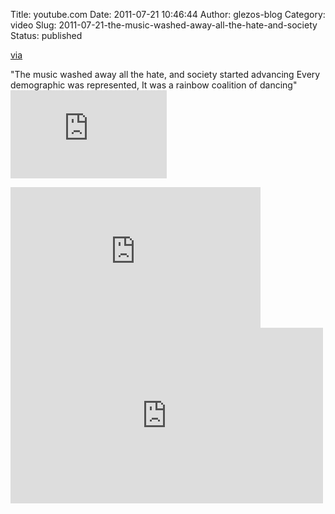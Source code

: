 Title: youtube.com
Date: 2011-07-21 10:46:44
Author: glezos-blog
Category: video
Slug: 2011-07-21-the-music-washed-away-all-the-hate-and-society
Status: published

[via](http://www.youtube.com/watch?v=8yvEYKRF5IA)

"The music washed away all the hate, and society started advancing 
Every demographic was represented, It was a rainbow coalition of dancing"<iframe width="250" height="141"  id="youtube_iframe" src="https://www.youtube.com/embed/8yvEYKRF5IA?feature=oembed&amp;enablejsapi=1&amp;origin=http://safe.txmblr.com&amp;wmode=opaque" frameborder="0" allowfullscreen></iframe>
<iframe width="400" height="225"  id="youtube_iframe" src="https://www.youtube.com/embed/8yvEYKRF5IA?feature=oembed&amp;enablejsapi=1&amp;origin=http://safe.txmblr.com&amp;wmode=opaque" frameborder="0" allowfullscreen></iframe>
<iframe width="500" height="281"  id="youtube_iframe" src="https://www.youtube.com/embed/8yvEYKRF5IA?feature=oembed&amp;enablejsapi=1&amp;origin=http://safe.txmblr.com&amp;wmode=opaque" frameborder="0" allowfullscreen></iframe>
